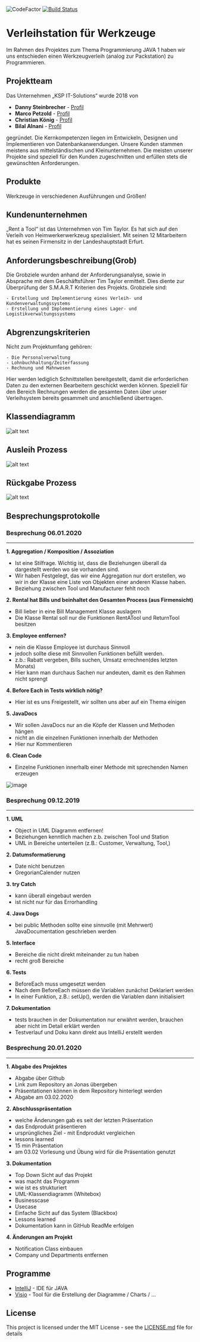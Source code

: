 ![CodeFactor](https://img.shields.io/badge/JAVA-11-blue)
[![Build Status](https://github.com/fh-erfurt/RentATool/workflows/RentATool/badge.svg)](https://github.com/fh-erfurt/RentATool/actions)

# Verleihstation für Werkzeuge
Im Rahmen des Projektes zum Thema Programmierung JAVA 1 haben wir uns entschieden einen Werkzeugverleih (analog zur Packstation) zu Programmieren.

## Projektteam
Das Unternehmen „KSP IT-Solutions“ wurde 2018 von 
* **Danny Steinbrecher** - [Profil](https://github.com/darthkali)
* **Marco Petzold** - [Profil](https://github.com/monschey)
* **Christian König** - [Profil](https://github.com/christiankoenig)
* **Bilal Alnani** - [Profil](https://github.com/bilal0710)

gegründet. Die Kernkompetenzen liegen im Entwickeln, Designen und Implementieren von Datenbankanwendungen. Unsere Kunden stammen meistens aus mittelständischen und Kleinunternehmen. Die meisten unserer Projekte sind speziell für den Kunden zugeschnitten und erfüllen stets die gewünschten Anforderungen.

## Produkte
Werkzeuge in verschiedenen Ausführungen und Größen!


## Kundenunternehmen
„Rent a Tool“ ist das Unternehmen von Tim Taylor. Es hat sich auf den Verleih von Heimwerkerwerkzeug spezialisiert. Mit seinen 12 Mitarbeitern hat es seinen Firmensitz in der Landeshauptstadt Erfurt.


## Anforderungsbeschreibung(Grob)
Die Grobziele wurden anhand der Anforderungsanalyse, sowie in Absprache mit dem Geschäftsführer Tim Taylor ermittelt.
Dies diente zur Überprüfung der S.M.A.R.T Kriterien des Projekts.
Grobziele sind:

	- Erstellung und Implementierung eines Verleih- und Kundenverwaltungssystems
	- Erstellung und Implementierung eines Lager- und Logistikverwaltungssystems

## Abgrenzungskriterien
Nicht zum Projektumfang gehören:

	- Die Personalverwaltung
	- Lohnbuchhaltung/Zeiterfassung
	- Rechnung und Mahnwesen
	
Hier werden lediglich Schnittstellen bereitgestellt, damit die erforderlichen Daten zu den externen Bearbeitern geschickt werden können. Speziell für den Bereich Rechnungen werden die gesamten Daten über unser Verleihsystem bereits gesammelt und anschließend übertragen.



## Klassendiagramm

![alt text](https://github.com/fh-erfurt/RentATool/blob/master/images/RentATool_Klassendiagramm.png?raw=true)


## Ausleih Prozess
![alt text](https://github.com/fh-erfurt/RentATool/blob/master/images/RentProcess.png?raw=true)


## Rückgabe Prozess
![alt text](https://github.com/fh-erfurt/RentATool/blob/master/images/ReturnProcess.png?raw=true)

## Besprechungsprotokolle

### Besprechung 06.01.2020

---

**1. Aggregation / Komposition / Assoziation**

- Ist eine Stilfrage. Wichtig ist, dass die Beziehungen überall da dargestellt werden wo sie vorhanden sind.
- Wir haben Festgelegt, das wir eine Aggregation nur dort erstellen, wo wir in der Klasse eine Liste von Objekten einer anderen Klasse haben.
- Beziehung zwischen Tool und Manufacturer fehlt noch

**2. Rental hat Bills und beinhaltet den Gesamten Process (aus Firmensicht)**

- Bill lieber in eine Bill Management Klasse auslagern
- Die Klasse Rental soll nur die Funktionen RentATool und ReturnTool besitzen

**3. Employee entfernen?**

- nein die Klasse Employee ist durchaus Sinnvoll
- jedoch sollte diese mit Sinnvollen Funktionen befüllt werden.
- z.b.: Rabatt vergeben, Bills suchen, Umsatz errechnen(des letzten Monats)
- Hier kann man durchaus Sachen nur andeuten, damit es den Rahmen nicht sprengt

**4. Before Each in Tests wirklich nötig?**

- Hier ist es uns Freigestellt, wir sollten uns aber auf ein Thema einigen 

**5. JavaDocs**

- Wir sollen JavaDocs nur an die Köpfe der Klassen und Methoden hängen
- nicht an die einzelnen Funktionen innerhalb der Methoden
- Hier nur Kommentieren

**6. Clean Code**

- Einzelne Funktionen innerhalb einer Methode mit sprechenden Namen erzeugen

![image](https://user-images.githubusercontent.com/46423967/71821171-ada6c380-3091-11ea-9f0d-f04934ea2dfd.png)


### Besprechung 09.12.2019

---

**1. UML**
- Object in UML Diagramm entfernen!
- Beziehungen kenntlich machen z.b. zwischen Tool und Station
- UML in Bereiche unterteilen (z.B.: Customer, Verwaltung, Tool,)

**2. Datumsformatierung**
- Date nicht benutzen
- GregorianCalender nutzen

**3. try Catch**
- kann überall eingebaut werden
- ist nicht nur für das Errorhandling

**4. Java Dogs**
- bei public Methoden sollte eine sinnvolle (mit Mehrwert) JavaDocumentation geschrieben werden

**5. Interface**
- Bereiche die nicht direkt miteinander zu tun haben
- recht groß Bereiche

**6. Tests**
- BeforeEach muss umgesetzt werden
- Nach dem BeforeEach müssen die Variablen zunächst Deklariert werden
- In einer Funktion, z.B.: setUp(), werden die Variablen dann initialisiert

**7. Dokumentation**
- tests brauchen in der Dokumentation nur erwähnt werden, brauchen aber nicht im Detail erklärt werden
- Testverlauf und Doku kann direkt aus IntelliJ erstellt werden

### Besprechung 20.01.2020

---

**1. Abgabe des Projektes**
- Abgabe über Github
- Link zum Repository an Jonas übergeben
- Präsentationen können in dem Repository hinterlegt werden
- Abgabe am 03.02.2020

**2. Abschlusspräsentation**
- welche Änderungen gab es seit der letzten Präsentation
- das Endprodukt präsentieren
- ursprüngliches Ziel - mit Endprodukt vergleichen
- lessons learned
- 15 min Präsentation
- am 03.02 Vorlesung und Übung  wird für die Präsentation genutzt

**3. Dokumentation**
- Top Down Sicht auf das Projekt
- was macht das Programm
- wie ist es strukturiert
- UML-Klassendiagramm (Whitebox)
- Businesscase
- Usecase
- Einfache Sicht auf das System (Blackbox)
- Lessons learned 
- Dokumentation kann in GitHub ReadMe erfolgen

**4. Änderungen am Projekt**
- Notification Class einbauen
- Company und Departments entfernen

## Programme

* [IntelliJ](https://www.jetbrains.com/de-de/idea/) - IDE für JAVA
* [Visio](https://products.office.com/de-de/visio) - Tool für die Erstellung der Diagramme / Charts / ...

## License

This project is licensed under the MIT License - see the [LICENSE.md](LICENSE.md) file for details
